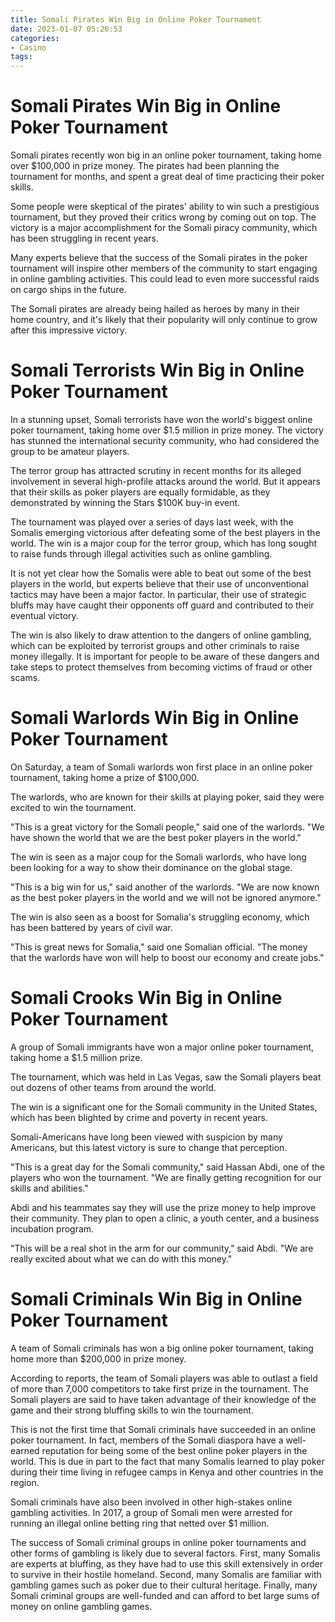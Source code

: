 ```yaml
---
title: Somali Pirates Win Big in Online Poker Tournament
date: 2023-01-07 05:26:53
categories:
- Casino
tags:
---
```



#  Somali Pirates Win Big in Online Poker Tournament

Somali pirates recently won big in an online poker tournament, taking home over $100,000 in prize money. The pirates had been planning the tournament for months, and spent a great deal of time practicing their poker skills.

Some people were skeptical of the pirates' ability to win such a prestigious tournament, but they proved their critics wrong by coming out on top. The victory is a major accomplishment for the Somali piracy community, which has been struggling in recent years.

Many experts believe that the success of the Somali pirates in the poker tournament will inspire other members of the community to start engaging in online gambling activities. This could lead to even more successful raids on cargo ships in the future.

The Somali pirates are already being hailed as heroes by many in their home country, and it's likely that their popularity will only continue to grow after this impressive victory.

#  Somali Terrorists Win Big in Online Poker Tournament

In a stunning upset, Somali terrorists have won the world's biggest online poker tournament, taking home over $1.5 million in prize money. The victory has stunned the international security community, who had considered the group to be amateur players.

The terror group has attracted scrutiny in recent months for its alleged involvement in several high-profile attacks around the world. But it appears that their skills as poker players are equally formidable, as they demonstrated by winning the Stars $100K buy-in event.

The tournament was played over a series of days last week, with the Somalis emerging victorious after defeating some of the best players in the world. The win is a major coup for the terror group, which has long sought to raise funds through illegal activities such as online gambling.

It is not yet clear how the Somalis were able to beat out some of the best players in the world, but experts believe that their use of unconventional tactics may have been a major factor. In particular, their use of strategic bluffs may have caught their opponents off guard and contributed to their eventual victory.

The win is also likely to draw attention to the dangers of online gambling, which can be exploited by terrorist groups and other criminals to raise money illegally. It is important for people to be aware of these dangers and take steps to protect themselves from becoming victims of fraud or other scams.

#  Somali Warlords Win Big in Online Poker Tournament

On Saturday, a team of Somali warlords won first place in an online poker tournament, taking home a prize of $100,000.

The warlords, who are known for their skills at playing poker, said they were excited to win the tournament.

"This is a great victory for the Somali people," said one of the warlords. "We have shown the world that we are the best poker players in the world."

The win is seen as a major coup for the Somali warlords, who have long been looking for a way to show their dominance on the global stage.

"This is a big win for us," said another of the warlords. "We are now known as the best poker players in the world and we will not be ignored anymore."

The win is also seen as a boost for Somalia's struggling economy, which has been battered by years of civil war.

"This is great news for Somalia," said one Somalian official. "The money that the warlords have won will help to boost our economy and create jobs."

#  Somali Crooks Win Big in Online Poker Tournament

A group of Somali immigrants have won a major online poker tournament, taking home a $1.5 million prize.

The tournament, which was held in Las Vegas, saw the Somali players beat out dozens of other teams from around the world.

The win is a significant one for the Somali community in the United States, which has been blighted by crime and poverty in recent years.

Somali-Americans have long been viewed with suspicion by many Americans, but this latest victory is sure to change that perception.

"This is a great day for the Somali community," said Hassan Abdi, one of the players who won the tournament. "We are finally getting recognition for our skills and abilities."

Abdi and his teammates say they will use the prize money to help improve their community. They plan to open a clinic, a youth center, and a business incubation program.

"This will be a real shot in the arm for our community," said Abdi. "We are really excited about what we can do with this money."

#  Somali Criminals Win Big in Online Poker Tournament

A team of Somali criminals has won a big online poker tournament, taking home more than $200,000 in prize money.

According to reports, the team of Somali players was able to outlast a field of more than 7,000 competitors to take first prize in the tournament. The Somali players are said to have taken advantage of their knowledge of the game and their strong bluffing skills to win the tournament.

This is not the first time that Somali criminals have succeeded in an online poker tournament. In fact, members of the Somali diaspora have a well-earned reputation for being some of the best online poker players in the world. This is due in part to the fact that many Somalis learned to play poker during their time living in refugee camps in Kenya and other countries in the region.

Somali criminals have also been involved in other high-stakes online gambling activities. In 2017, a group of Somali men were arrested for running an illegal online betting ring that netted over $1 million.

The success of Somali criminal groups in online poker tournaments and other forms of gambling is likely due to several factors. First, many Somalis are experts at bluffing, as they have had to use this skill extensively in order to survive in their hostile homeland. Second, many Somalis are familiar with gambling games such as poker due to their cultural heritage. Finally, many Somali criminal groups are well-funded and can afford to bet large sums of money on online gambling games.